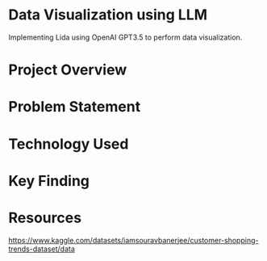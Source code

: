 # Data Visualization using LLM
Implementing Lida using OpenAI GPT3.5 to perform data visualization.

# Project Overview

# Problem Statement

# Technology Used

# Key Finding

# Resources
https://www.kaggle.com/datasets/iamsouravbanerjee/customer-shopping-trends-dataset/data
